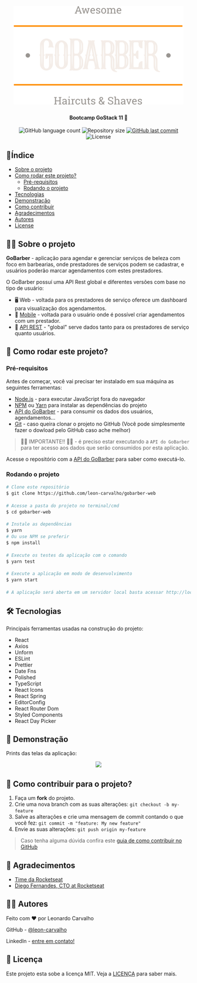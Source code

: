 <h1 align="center">
  <img src="./docs/logo.svg">
</h1>

<h4 align="center"> Bootcamp GoStack 11 🚀</h4>

<p align="center">
  <img alt="GitHub language count" src="https://img.shields.io/github/languages/count/leon-carvalho/gobarber-web?color=%2304D361">

  <img alt="Repository size" src="https://img.shields.io/github/repo-size/leon-carvalho/gobarber-web">

  <a href="https://github.com/leon-carvalho/gobarber-web/commits/master">
    <img alt="GitHub last commit" src="https://img.shields.io/github/last-commit/leon-carvalho/gobarber-web">
  </a>

  <img alt="License" src="https://img.shields.io/badge/license-MIT-brightgreen">
  </a>
</p>

## 📍Índice

- [Sobre o projeto](#about)
- [Como rodar este projeto?](#run)
  - [Pré-requisitos](#prerequisit)
  - [Rodando o projeto](#running)
- [Tecnologias](#techs)
- [Demonstração](#demo)
- [Como contribuir](#contributing)
- [Agradecimentos](#acknowledgement)
- [Autores](#authors)
- [License](#license)

## 🕵️‍♂️ Sobre o projeto <a name="about"></a>

**GoBarber** - aplicação para agendar e gerenciar serviços de beleza com foco em barbearias, onde prestadores de serviços podem se cadastrar, e usuários poderão marcar agendamentos com estes prestadores.

O GoBarber possuí uma API Rest global e diferentes versões com base no tipo de usuário:

- 🖥 Web - voltada para os prestadores de serviço oferece um dashboard para visualização dos agendamentos.
- 📱 [Mobile][gobarber-mobile] - voltada para o usuário onde é possível criar agendamentos com um prestador.
- 🚏 [API REST][gobarber-api] - "global" serve dados tanto para os prestadores de serviço quanto usuários.



## 🚀 Como rodar este projeto? <a name="run"></a>

### Pré-requisitos <a name="prerequisit"></a>

Antes de começar, você vai precisar ter instalado em sua máquina as seguintes ferramentas:

- [Node.js][nodejs] - para executar JavaScript fora do navegador
- [NPM] ou [Yarn] para instalar as dependências do projeto
- [API do GoBarber][gobarber-api] - para consumir os dados dos usuários, agendamentos...
- [Git](https://git-scm.com) - caso queira clonar o projeto no GitHub (Você pode simplesmente fazer o dowload pelo GitHub caso ache melhor)


> 🚨🚨 IMPORTANTE!! 🚨🚨 - é preciso estar executando a `API do GoBarber` para ter acesso aos dados que serão consumidos por esta aplicação.

Acesse o repositório com a [API do GoBarber][gobarber-api] para saber como executá-lo.

### Rodando o projeto <a name="running"></a>

```bash
# Clone este repositório
$ git clone https://github.com/leon-carvalho/gobarber-web

# Acesse a pasta do projeto no terminal/cmd
$ cd gobarber-web

# Instale as dependências
$ yarn
# Ou use NPM se preferir
$ npm install

# Execute os testes da aplicação com o comando
$ yarn test

# Execute a aplicação em modo de desenvolvimento
$ yarn start

# A aplicação será aberta em um servidor local basta acessar http://localhost:3000
```
## 🛠 Tecnologias <a name="techs"></a>

Principais ferramentas usadas na construção do projeto:

- React
- Axios
- Unform
- ESLint
- Prettier
- Date Fns
- Polished
- TypeScript
- React Icons
- React Spring
- EditorConfig
- React Router Dom
- Styled Components
- React Day Picker

## 👀 Demonstração <a name="demo"></a>

Prints das telas da aplicação:

<div align="center">
  <img src="./docs/demo.svg"></img>
</div>

## 🤔 Como contribuir para o projeto? <a name="contributing"></a>
1. Faça um **fork** do projeto.
2. Crie uma nova branch com as suas alterações: `git checkout -b my-feature`
3. Salve as alterações e crie uma mensagem de commit contando o que você fez: `git commit -m "feature: My new feature"`
4. Envie as suas alterações: `git push origin my-feature`

> Caso tenha alguma dúvida confira este [guia de como contribuir no GitHub](https://github.com/firstcontributions/first-contributions)

## 👏 Agradecimentos <a name="acknowledgement"></a>
- [Time da Rocketseat][rs]
- [Diego Fernandes, CTO at Rocketseat][diego3g]

## ✍🏽 Autores <a name="authors"></a>

Feito com ❤️ por Leonardo Carvalho

GitHub - [@leon-carvalho][github]

LinkedIn - [entre em contato!][linkedin]

## 📝 Licença <a name="license"></a>
Este projeto esta sobe a licença MIT. Veja a [LICENÇA](./LICENSE) para saber mais.

[react]: https://pt-br.reactjs.org/
[nodejs]: https://nodejs.org/
[npm]: https://www.npmjs.com/
[jest]: https://www.jestjs.io
[yarn]: https://yarnpkg.com/
[rs]: https://rocketseat.com.br
[diego3g]: https://github.com/diego3g
[gobarber-api]: https://github.com/leon-carvalho/gobarber-api
[gobarber-mobile]: https://github.com/leon-carvalho/gobarber-mobile
[github]: https://github.com/leon-carvalho/
[linkedin]: https://www.linkedin.com/in/leonardo-dev/
